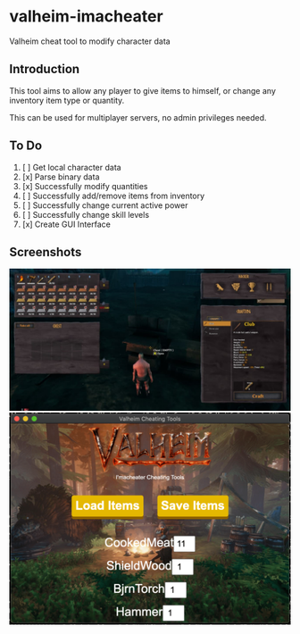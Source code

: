 # valheim-imacheater
Valheim cheat tool to modify character data

## Introduction
This tool aims to allow any player to give items to himself, or change any inventory item type or quantity.

This can be used for multiplayer servers, no admin privileges needed.

## To Do
1. [ ] Get local character data
2. [x] Parse binary data
3. [x] Successfully modify quantities
4. [ ] Successfully add/remove items from inventory
5. [ ] Successfully change current active power
6. [ ] Successfully change skill levels
7. [x] Create GUI Interface

## Screenshots

![modified item quantities](https://github.com/marcos10soares/valheim-imacheater/blob/main/readme-img/1.jpg?raw=true)
![valheim cheat tool](https://github.com/marcos10soares/valheim-imacheater/blob/main/readme-img/2.png?raw=true)

